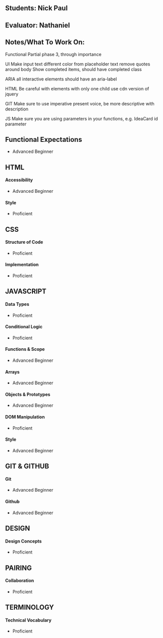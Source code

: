 ## Students: Nick Paul
## Evaluator: Nathaniel
## Notes/What To Work On:

Functional
Partial phase 3, through importance

UI
Make input text different color from placeholder text
remove quotes around body
Show completed items, should have completed class

ARIA
all interactive elements should have an aria-label

HTML
Be careful with elements with only one child
use cdn version of jquery

GIT
Make sure to use imperative present voice, be more descriptive with description

JS
Make sure you are using parameters in your functions, e.g. IdeaCard id parameter

## Functional Expectations

* Advanced Beginner  

## HTML

#### Accessibility

* Advanced Beginner  

#### Style

* Proficient  

## CSS

#### Structure of Code

* Proficient  

#### Implementation

* Proficient  

## JAVASCRIPT

#### Data Types

* Proficient  

#### Conditional Logic

* Proficient  

#### Functions & Scope

* Advanced Beginner  

#### Arrays

* Advanced Beginner  

#### Objects & Prototypes

* Advanced Beginner  

#### DOM Manipulation

* Proficient  

#### Style

* Advanced Beginner  

## GIT & GITHUB

#### Git

* Advanced Beginner  

#### Github

* Advanced Beginner  

## DESIGN

#### Design Concepts

* Proficient  

## PAIRING

#### Collaboration

* Proficient  

## TERMINOLOGY

#### Technical Vocabulary

* Proficient

